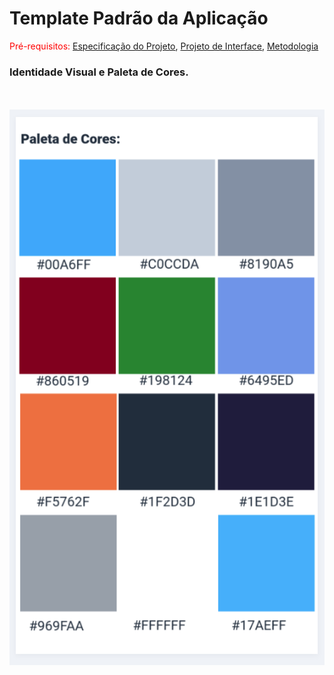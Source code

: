 # Template Padrão da Aplicação

<span style="color:red">Pré-requisitos: <a href="2-Especificação do Projeto.md"> Especificação do Projeto</a></span>, <a href="3-Projeto de Interface.md"> Projeto de Interface</a>, <a href="4-Metodologia.md"> Metodologia</a>

### Identidade Visual e Paleta de Cores.
\
\
![Exemplo de Wireframe](img/DNA/11-%20Paleta%20de%20cores.png)


